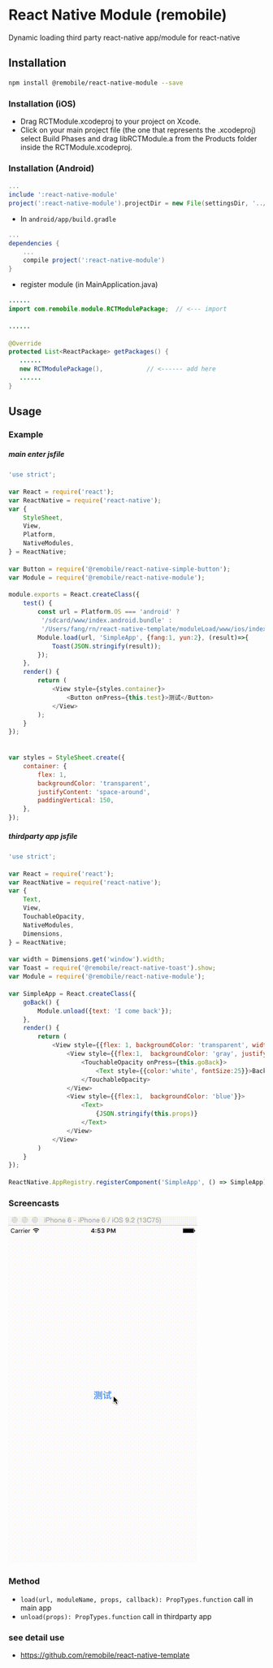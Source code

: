 # React Native Module (remobile)
Dynamic loading third party react-native app/module for react-native
## Installation
```sh
npm install @remobile/react-native-module --save
```

### Installation (iOS)
* Drag RCTModule.xcodeproj to your project on Xcode.
* Click on your main project file (the one that represents the .xcodeproj) select Build Phases and drag libRCTModule.a from the Products folder inside the RCTModule.xcodeproj.

### Installation (Android)
```gradle
...
include ':react-native-module'
project(':react-native-module').projectDir = new File(settingsDir, '../node_modules/@remobile/react-native-module/android')
```

* In `android/app/build.gradle`

```gradle
...
dependencies {
    ...
    compile project(':react-native-module')
}
```

* register module (in MainApplication.java)

```java
......
import com.remobile.module.RCTModulePackage;  // <--- import

......

@Override
protected List<ReactPackage> getPackages() {
   ......
   new RCTModulePackage(),            // <------ add here
   ......
}

```

## Usage

### Example
##### main enter jsfile
```js
'use strict';

var React = require('react');
var ReactNative = require('react-native');
var {
    StyleSheet,
    View,
    Platform,
    NativeModules,
} = ReactNative;

var Button = require('@remobile/react-native-simple-button');
var Module = require('@remobile/react-native-module');

module.exports = React.createClass({
    test() {
        const url = Platform.OS === 'android' ?
         '/sdcard/www/index.android.bundle' :
         '/Users/fang/rn/react-native-template/moduleLoad/www/ios/index.ios.bundle';
        Module.load(url, 'SimpleApp', {fang:1, yun:2}, (result)=>{
            Toast(JSON.stringify(result));
        });
    },
    render() {
        return (
            <View style={styles.container}>
                <Button onPress={this.test}>测试</Button>
            </View>
        );
    }
});


var styles = StyleSheet.create({
    container: {
        flex: 1,
        backgroundColor: 'transparent',
        justifyContent: 'space-around',
        paddingVertical: 150,
    },
});
```
##### thirdparty app jsfile
```js
'use strict';

var React = require('react');
var ReactNative = require('react-native');
var {
    Text,
    View,
    TouchableOpacity,
    NativeModules,
    Dimensions,
} = ReactNative;

var width = Dimensions.get('window').width;
var Toast = require('@remobile/react-native-toast').show;
var Module = require('@remobile/react-native-module');

var SimpleApp = React.createClass({
    goBack() {
        Module.unload({text: 'I come back'});
    },
    render() {
        return (
            <View style={{flex: 1, backgroundColor: 'transparent', width:width}}>
                <View style={{flex:1,  backgroundColor: 'gray', justifyContent:'center', alignItems:'center'}}>
                    <TouchableOpacity onPress={this.goBack}>
                        <Text style={{color:'white', fontSize:25}}>Back</Text>
                    </TouchableOpacity>
                </View>
                <View style={{flex:1,  backgroundColor: 'blue'}}>
                    <Text>
                        {JSON.stringify(this.props)}
                    </Text>
                </View>
            </View>
        )
    }
});

ReactNative.AppRegistry.registerComponent('SimpleApp', () => SimpleApp);
```

### Screencasts

![demo](https://github.com/remobile/react-native-module/blob/master/screencasts/demo.gif)

### Method
- `load(url, moduleName, props, callback): PropTypes.function` call in main app
- `unload(props): PropTypes.function` call in thirdparty app

### see detail use
* https://github.com/remobile/react-native-template

